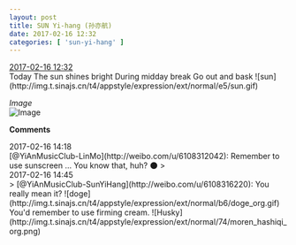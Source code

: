 ```yaml
---
layout: post
title: SUN Yi-hang (孙亦航)
date: 2017-02-16 12:32
categories: [ 'sun-yi-hang' ]
---
```


<div class="weibo-info">
  <a href="http://weibo.com/6108316220/EvMLOFyt1">2017-02-16 12:32</a>
</div>
Today  
The sun shines bright  
During midday break  
Go out and bask ![sun](http://img.t.sinajs.cn/t4/appstyle/expression/ext/normal/e5/sun.gif)

<!-- more -->

*Image*  
![Image](http://wx3.sinaimg.cn/mw690/006FnS5mly1fcs796omklj30qo0zk48q.jpg)

**Comments**

<div class="weibo-info">2017-02-16 14:18</div>
[@YiAnMusicClub-LinMo](http://weibo.com/u/6108312042): Remember to use sunscreen … You know that, huh? 🌑
> <div class="weibo-info">2017-02-16 14:45</div>
> [@YiAnMusicClub-SunYiHang](http://weibo.com/u/6108316220): You really mean it? ![doge](http://img.t.sinajs.cn/t4/appstyle/expression/ext/normal/b6/doge_org.gif) You'd remember to use firming cream. ![Husky](http://img.t.sinajs.cn/t4/appstyle/expression/ext/normal/74/moren_hashiqi_org.png)
